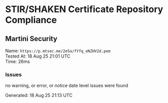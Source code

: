 # STIR/SHAKEN Certificate Repository Compliance

## Martini Security

Name: `https://p.mtsec.me/2e5a/fYfq_eNZHV2d.pem`\
Tested At: 18 Aug 25 21:01 UTC\
Time: 26ms

### Issues

no warning, or error, or notice date level issues were found

Generated: 18 Aug 25 21:13 UTC
